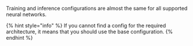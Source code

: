 Training and inference configurations are almost the same for all supported neural networks.

{% hint style="info" %}
If you cannot find a config for the required architecture, it means that you should use the base configuration.
{% endhint %}
	